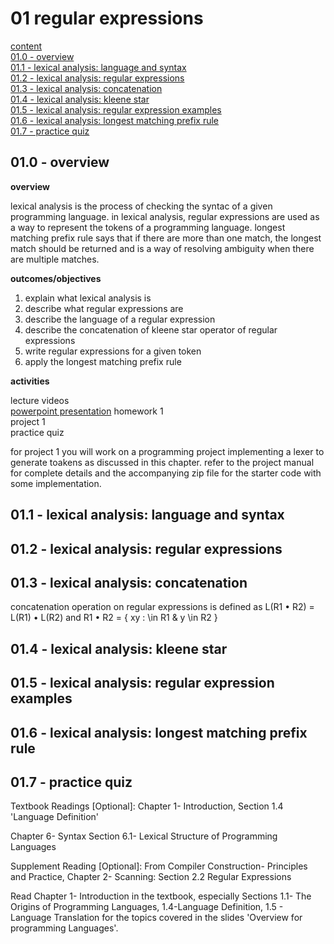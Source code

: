 #  01 regular expressions

[content](../README.md)  
[01.0 - overview](#010---overview)  
[01.1 - lexical analysis: language and syntax](#011---lexical-analysis-language-and-syntax)  
[01.2 - lexical analysis: regular expressions](#012---lexical-analysis-regular-expressions)  
[01.3 - lexical analysis: concatenation](#013---lexical-analysis-concatenation)  
[01.4 - lexical analysis: kleene star](#014---lexical-analysis-kleene-star)  
[01.5 - lexical analysis: regular expression examples](#015---lexical-analysis-regular-expression-examples)  
[01.6 - lexical analysis: longest matching prefix rule](#016---lexical-analysis-longest-matching-prefix-rule)  
[01.7 - practice quiz](#017---practice-quiz)

## 01.0 - overview  

**overview**

lexical analysis is the process of checking the syntac of a given programming language.  in lexical analysis, regular expressions are used as a way to represent the tokens of a programming language.  longest matching prefix rule says that if there are more than one match, the longest match should be returned and is a way of resolving ambiguity when there are multiple matches. 

**outcomes/objectives**

1.  explain what lexical analysis is
2.  describe what regular expressions are
3.  describe the language of a regular expression
4.  describe the concatenation of kleene star operator of regular expressions
5.  write regular expressions for a given token
6.  apply the longest matching prefix rule

**activities**

lecture videos  
[powerpoint presentation](./powerpoint.md)
homework 1  
project 1  
practice quiz  

for project 1 you will work on a programming project implementing a lexer to generate toakens as discussed in this chapter.  refer to the project manual for complete details and the accompanying zip file for the starter code with some implementation.  

## 01.1 - lexical analysis: language and syntax  

## 01.2 - lexical analysis: regular expressions  

## 01.3 - lexical analysis: concatenation  

concatenation operation on regular expressions is defined as L(R1 • R2) = L(R1) • L(R2) and R1 • R2 = { xy : \in R1 & y \in R2 }

## 01.4 - lexical analysis: kleene star  

## 01.5 - lexical analysis: regular expression examples  

## 01.6 - lexical analysis: longest matching prefix rule  

## 01.7 - practice quiz  


Textbook Readings [Optional]:
Chapter 1- Introduction,
Section 1.4 'Language Definition' 

Chapter 6- Syntax 
Section 6.1- Lexical Structure of Programming Languages

 
Supplement Reading [Optional]:
From Compiler Construction- Principles and Practice, 
Chapter 2-  Scanning:
Section 2.2  Regular Expressions


Read Chapter 1- Introduction in the textbook, especially Sections 1.1- The Origins of Programming Languages, 1.4-Language Definition, 1.5 - Language Translation  for the topics covered in the slides 'Overview for programming Languages'. 
